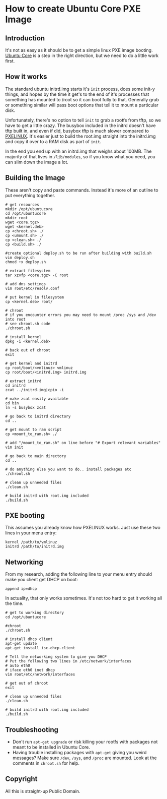# How to create Ubuntu Core PXE Image

## Introduction

It's not as easy as it should be to get a simple linux PXE image booting. [Ubuntu Core](https://wiki.ubuntu.com/Core) is a step in the right direction, but we need to do a little work first.

## How it works

The standard ubuntu initrd.img starts it's `init` process, does some init-y things, and hopes by the time it get's to the end of it's processes that something has mounted to /root so it can boot fully to that. Generally grub or something similar will pass boot options that tell it to mount a particular disk.

Unfortunately, there's no option to tell `init` to grab a rootfs from tftp, so we have to get a little crazy. The busybox included in the initrd doesn't have tftp built in, and even if did, busybox tftp is much slower compared to [PXELINUX](http://www.syslinux.org/wiki/index.php/PXELINUX). It's easier just to build the root.img straight into the initrd.img and copy it over to a RAM disk as part of `init`. 

In the end you end up with an initrd.img that weighs about 100MB. The majority of that lives in `/lib/modules`, so if you know what you need, you can slim down the image a lot.

## Building the Image

These aren't copy and paste commands. Instead it's more of an outline to put everything together.


    # get resources
    mkdir /opt/ubuntucore
    cd /opt/ubuntucore
    mkdir root
    wget <core.tgz>
    wget <kernel.deb>
    cp <chroot.sh> ./
    cp <umount.sh> ./
    cp <clean.sh> ./
    cp <build.sh> ./

    #create optional deploy.sh to be run after building with build.sh
    vim deploy.sh
    chmod +x deploy.sh

    # extract filesystem
    tar xzvfp <core.tgz> -C root

    # add dns settings
    vim root/etc/resolv.conf

    # put kernel in filesystem
    cp <kernel.deb> root/

    # chroot
    # if you encounter errors you may need to mount /proc /sys and /dev into root
    # see chroot.sh code
    ./chroot.sh

    # install kernel
    dpkg -i <kernel.deb>

    # back out of chroot
    exit

    # get kernel and initrd
    cp root/boot/<vmlinuz> vmlinuz
    cp root/boot/<initrd.img> initrd.img

    # extract initrd
    cd initrd
    zcat ../initrd.img|cpio -i

    # make zcat easily available
    cd bin
    ln -s busybox zcat

    # go back to initrd directory
    cd ..

    # get mount to ram script
    cp <mount_to_ram.sh> ./

    # add "/mount_to_ram.sh" on line before "# Export relevant variables"
    vim init

    # go back to main directory
    cd ..

    # do anything else you want to do.. install packages etc
    ./chroot.sh

    # clean up unneeded files
    ./clean.sh

    # build initrd with root.img included
    ./build.sh

## PXE booting

This assumes you already know how PXELINUX works. Just use these two lines in your menu entry:

    kernel /path/to/vmlinuz
    initrd /path/to/initrd.img

## Networking

From my research, adding the following line to your menu entry should make you client get DHCP on boot:

    append ip=dhcp

In actuality, that only works sometimes. It's not too hard to get it working all the time.

    # get to working directory
    cd /opt/ubuntucore

    #chroot
    ./chroot.sh

    # install dhcp client
    apt-get update
    apt-get install isc-dhcp-client

    # Tell the networking system to give you DHCP
    # Put the following two lines in /etc/network/interfaces
    # auto eth0
    # iface eth0 inet dhcp
    vim root/etc/network/interfaces

    # get out of chroot
    exit

    # clean up unneeded files
    ./clean.sh

    # build initrd with root.img included
    ./build.sh


## Troubleshooting

* Don't run `apt-get upgrade` or risk killing your rootfs with packages not meant to be installed in Ubuntu Core.
* Having trouble installing packages with `apt-get` giving you weird messages? Make sure `/dev`, `/sys`, and `/proc` are mounted. Look at the comments in `chroot.sh` for help.

## Copyright

All this is straight-up Public Domain.
